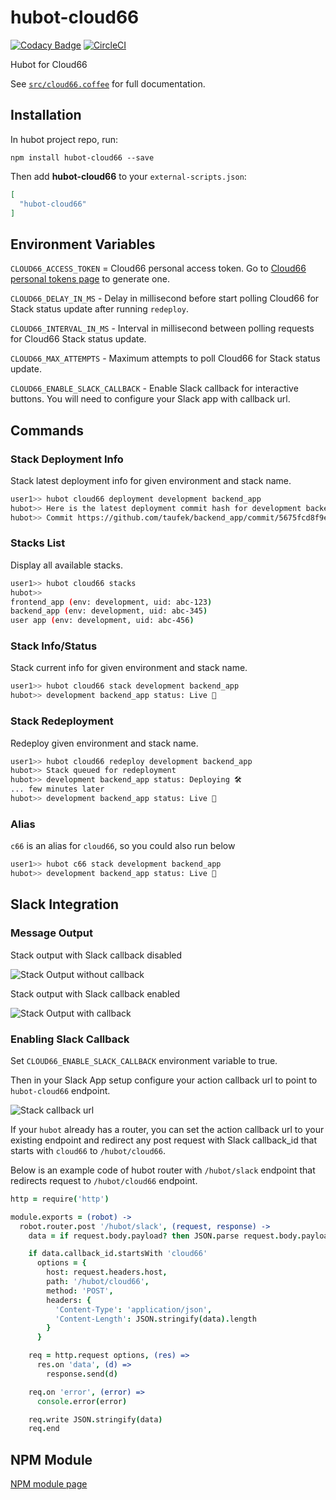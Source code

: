 # hubot-cloud66

[![Codacy Badge](https://api.codacy.com/project/badge/Grade/4aedde8284c04fb99119695394bbc19d)](https://app.codacy.com/app/taufek/hubot-cloud66?utm_source=github.com&utm_medium=referral&utm_content=taufek/hubot-cloud66&utm_campaign=Badge_Grade_Dashboard)
[![CircleCI](https://circleci.com/gh/taufek/hubot-cloud66.svg?style=svg)](https://circleci.com/gh/taufek/hubot-cloud66)

Hubot for Cloud66

See [`src/cloud66.coffee`](src/cloud66.coffee) for full documentation.

## Installation

In hubot project repo, run:

`npm install hubot-cloud66 --save`

Then add **hubot-cloud66** to your `external-scripts.json`:

```json
[
  "hubot-cloud66"
]
```

## Environment Variables

`CLOUD66_ACCESS_TOKEN` = Cloud66 personal access token. Go to [Cloud66 personal tokens page](https://app.cloud66.com/personal_tokens/new) to generate one.

`CLOUD66_DELAY_IN_MS` - Delay in millisecond before start polling Cloud66 for Stack status update after running `redeploy`.

`CLOUD66_INTERVAL_IN_MS` - Interval in millisecond between polling requests for Cloud66 Stack status update.

`CLOUD66_MAX_ATTEMPTS` - Maximum attempts to poll Cloud66 for Stack status update.

`CLOUD66_ENABLE_SLACK_CALLBACK` - Enable Slack callback for interactive buttons. You will need to configure your Slack app with callback url.

## Commands

### Stack Deployment Info

Stack latest deployment info for given environment and stack name.

```bash
user1>> hubot cloud66 deployment development backend_app
hubot>> Here is the latest deployment commit hash for development backend_app
hubot>> Commit https://github.com/taufek/backend_app/commit/5675fcd8f9e6dc534ecf1410c0661c066097e310
```

### Stacks List

Display all available stacks.

```bash
user1>> hubot cloud66 stacks
hubot>>
frontend_app (env: development, uid: abc-123)
backend_app (env: development, uid: abc-345)
user app (env: development, uid: abc-456)
```

### Stack Info/Status

Stack current info for given environment and stack name.

```bash
user1>> hubot cloud66 stack development backend_app
hubot>> development backend_app status: Live 🚀
```

### Stack Redeployment

Redeploy given environment and stack name.

```bash
user1>> hubot cloud66 redeploy development backend_app
hubot>> Stack queued for redeployment
hubot>> development backend_app status: Deploying 🛠️
... few minutes later
hubot>> development backend_app status: Live 🚀
```

### Alias

`c66` is an alias for `cloud66`, so you could also run below

```bash
user1>> hubot c66 stack development backend_app
hubot>> development backend_app status: Live 🚀
```

## Slack Integration

### Message Output

Stack output with Slack callback disabled

![Stack Output without callback](https://i.imgur.com/SxsezGo.png)

Stack output with Slack callback enabled

![Stack Output with callback](https://i.imgur.com/H2k0CsH.png)

### Enabling Slack Callback

Set `CLOUD66_ENABLE_SLACK_CALLBACK` environment variable to true.

Then in your Slack App setup configure your action callback url to point
to `hubot-cloud66` endpoint.

![Stack callback url](https://i.imgur.com/s0psU6P.png)

If your `hubot` already has a router, you can set the action callback url to
your existing endpoint and redirect any post request with Slack callback_id
that starts with `cloud66` to `/hubot/cloud66`.

Below is an example code of hubot router with `/hubot/slack` endpoint that
redirects request to `/hubot/cloud66` endpoint.

```coffeescript
http = require('http')

module.exports = (robot) ->
  robot.router.post '/hubot/slack', (request, response) ->
    data = if request.body.payload? then JSON.parse request.body.payload else request.body

    if data.callback_id.startsWith 'cloud66'
      options = {
        host: request.headers.host,
        path: '/hubot/cloud66',
        method: 'POST',
        headers: {
          'Content-Type': 'application/json',
          'Content-Length': JSON.stringify(data).length
        }
      }

    req = http.request options, (res) =>
      res.on 'data', (d) =>
        response.send(d)

    req.on 'error', (error) =>
      console.error(error)

    req.write JSON.stringify(data)
    req.end
```

## NPM Module

[NPM module page](https://www.npmjs.com/package/hubot-cloud66)
